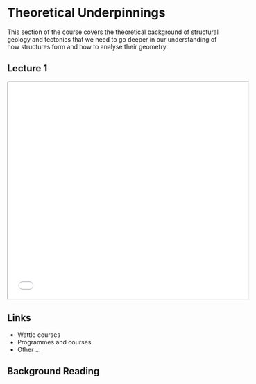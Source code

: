 # Theoretical Underpinnings

This section of the course covers the theoretical background of structural geology and tectonics that we need to go deeper in our understanding of how structures form and how to analyse their geometry.

## Lecture 1

<iframe src="../slideshows/Module-iii-lecture1-Theory.reveal.html" title="Slideshow" width=110%, height=500, allowfullscreen></iframe>


## Links
  - Wattle courses
  - Programmes and courses
  - Other ...


## Background Reading

